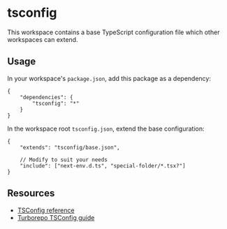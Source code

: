 # tsconfig

This workspace contains a base TypeScript configuration file
which other workspaces can extend.

## Usage

In your workspace's `package.json`, add this package as a dependency:

```jsonc
{
    "dependencies": {
        "tsconfig": "*"
    }
}
```

In the workspace root `tsconfig.json`, extend the base configuration:

```jsonc
{
    "extends": "tsconfig/base.json",

    // Modify to suit your needs
    "include": ["next-env.d.ts", "special-folder/*.tsx?"]
}
```

## Resources

-   [TSConfig reference](https://www.typescriptlang.org/tsconfig)
-   [Turborepo TSConfig guide](https://turbo.build/repo/docs/handbook/linting/typescript)
